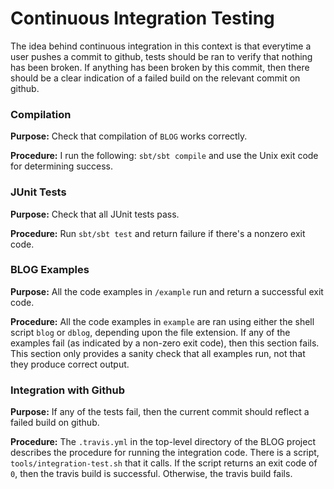 # Continuous Integration Testing
The idea behind continuous integration in this context is that everytime a user pushes a commit to github, tests should be ran to verify that nothing has been broken. If anything has been broken by this commit, then there should be a clear indication of a failed build on the relevant commit on github.

### Compilation
__Purpose:__ Check that compilation of `BLOG` works correctly.

__Procedure:__ I run the following: `sbt/sbt compile`
and use the Unix exit code for determining success.

### JUnit Tests
__Purpose:__ Check that all JUnit tests pass.

__Procedure:__ Run `sbt/sbt test` and return failure if there's a nonzero exit code.

### BLOG Examples

__Purpose:__ All the code examples in `/example` run and return a successful exit code.

__Procedure:__ All the code examples in `example` are ran using either the shell script `blog` or `dblog`, depending upon the file extension. If  any of the examples fail (as indicated by a non-zero exit code), then this section fails. This section only provides a sanity check that all examples run, not that they produce correct output.

### Integration with Github

__Purpose:__ If any of the tests fail, then the current commit should reflect a failed build on github.

__Procedure:__ The `.travis.yml` in the top-level directory of the BLOG project describes the procedure for running the integration code. There is a script, `tools/integration-test.sh` that it calls. If the script returns an exit code of `0`, then the travis build is successful. Otherwise, the travis build fails.
